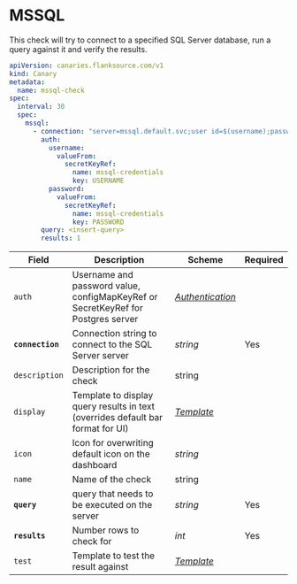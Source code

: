 # <Icon name="mssql" /> MSSQL

This check will try to connect to a specified SQL Server database, run a query against it and verify the results.

```yaml
apiVersion: canaries.flanksource.com/v1
kind: Canary
metadata:
  name: mssql-check
spec:
  interval: 30
  spec:
    mssql:
      - connection: "server=mssql.default.svc;user id=$(username);password=$(password);port=1433;database=master"
        auth:
          username:
            valueFrom:
              secretKeyRef:
                name: mssql-credentials
                key: USERNAME
          password:
            valueFrom:
              secretKeyRef:
                name: mssql-credentials
                key: PASSWORD
        query: <insert-query>
        results: 1
```

| Field | Description | Scheme | Required |
| ----- | ----------- | ------ | -------- |
| `auth` | Username and password value, configMapKeyRef or SecretKeyRef for Postgres server | [*Authentication*](../reference/authentication) |  |
| **`connection`** | Connection string to connect to the SQL Server server | *string* | Yes |
| `description` | Description for the check | string |  |
| `display` | Template to display query results in text (overrides default bar format for UI) | [*Template*](../concepts/templating.md) |  |
| `icon` | Icon for overwriting default icon on the dashboard | *string* |  |
| `name` | Name of the check | string |  |
| **`query`** | query that needs to be executed on the server | *string* | Yes |
| **`results`** | Number rows to check for | *int* | Yes |
| `test` | Template to test the result against | [*Template*](../concepts/templating.md) |  |

